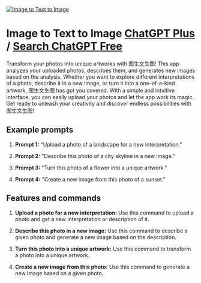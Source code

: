 
[![Image to Text to Image](https://files.oaiusercontent.com/file-39vggshGkosNEzU3idMYfthH?se=2123-10-17T07%3A31%3A16Z&sp=r&sv=2021-08-06&sr=b&rscc=max-age%3D31536000%2C%20immutable&rscd=attachment%3B%20filename%3Db5c1c792-7f2c-44af-9f29-30e1d220a5d2.png&sig=NgiFmWZCm8qOZtiQygChmtjvmWJylhO5iYy1V/%2BLxCI%3D)](https://chat.openai.com/g/g-Q3tXlmp0T-image-to-text-to-image)

# Image to Text to Image [ChatGPT Plus](https://chat.openai.com/g/g-Q3tXlmp0T-image-to-text-to-image) / [Search ChatGPT Free](https://gptcall.net/index.html#/?search=Image%20to%20Text%20to%20Image)

Transform your photos into unique artworks with 图生文生图! This app analyzes your uploaded photos, describes them, and generates new images based on the analysis. Whether you want to explore different interpretations of a photo, describe it in a new image, or turn it into a one-of-a-kind artwork, 图生文生图 has got you covered. With a simple and intuitive interface, you can easily upload your photos and let the app work its magic. Get ready to unleash your creativity and discover endless possibilities with 图生文生图!

## Example prompts

1. **Prompt 1:** "Upload a photo of a landscape for a new interpretation."

2. **Prompt 2:** "Describe this photo of a city skyline in a new image."

3. **Prompt 3:** "Turn this photo of a flower into a unique artwork."

4. **Prompt 4:** "Create a new image from this photo of a sunset."

## Features and commands

1. **Upload a photo for a new interpretation:** Use this command to upload a photo and get a new interpretation or description of it.

2. **Describe this photo in a new image:** Use this command to describe a given photo and generate a new image based on the description.

3. **Turn this photo into a unique artwork:** Use this command to transform a photo into a unique artwork.

4. **Create a new image from this photo:** Use this command to generate a new image based on a given photo.



